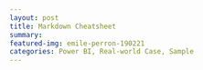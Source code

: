 ```yaml
---
layout: post
title: Markdown Cheatsheet
summary: 
featured-img: emile-perron-190221
categories: Power BI, Real-world Case, Sample
---
```


